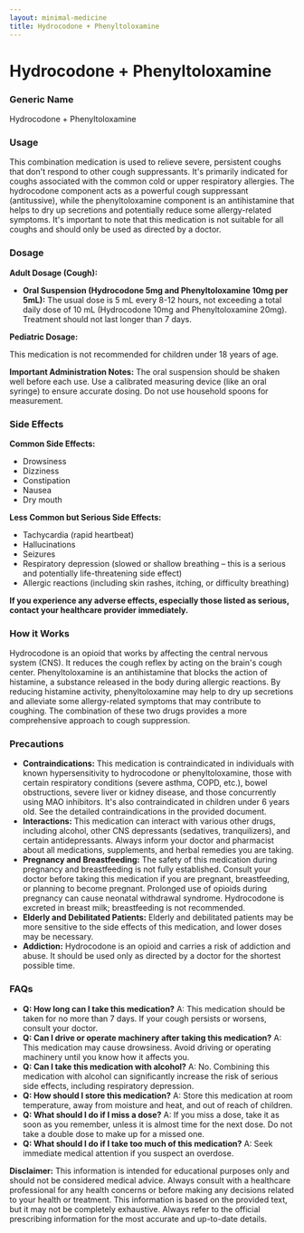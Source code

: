 ```yaml
---
layout: minimal-medicine
title: Hydrocodone + Phenyltoloxamine
---
```


# Hydrocodone + Phenyltoloxamine
### Generic Name
Hydrocodone + Phenyltoloxamine

### Usage

This combination medication is used to relieve severe, persistent coughs that don't respond to other cough suppressants.  It's primarily indicated for coughs associated with the common cold or upper respiratory allergies.  The hydrocodone component acts as a powerful cough suppressant (antitussive), while the phenyltoloxamine component is an antihistamine that helps to dry up secretions and potentially reduce some allergy-related symptoms.  It's important to note that this medication is not suitable for all coughs and should only be used as directed by a doctor.


### Dosage

**Adult Dosage (Cough):**

* **Oral Suspension (Hydrocodone 5mg and Phenyltoloxamine 10mg per 5mL):**  The usual dose is 5 mL every 8-12 hours, not exceeding a total daily dose of 10 mL (Hydrocodone 10mg and Phenyltoloxamine 20mg). Treatment should not last longer than 7 days.

**Pediatric Dosage:**

This medication is not recommended for children under 18 years of age.

**Important Administration Notes:**  The oral suspension should be shaken well before each use.  Use a calibrated measuring device (like an oral syringe) to ensure accurate dosing.  Do not use household spoons for measurement.


### Side Effects

**Common Side Effects:**

* Drowsiness
* Dizziness
* Constipation
* Nausea
* Dry mouth

**Less Common but Serious Side Effects:**

* Tachycardia (rapid heartbeat)
* Hallucinations
* Seizures
* Respiratory depression (slowed or shallow breathing – this is a serious and potentially life-threatening side effect)
* Allergic reactions (including skin rashes, itching, or difficulty breathing)

**If you experience any adverse effects, especially those listed as serious, contact your healthcare provider immediately.**


### How it Works

Hydrocodone is an opioid that works by affecting the central nervous system (CNS). It reduces the cough reflex by acting on the brain's cough center. Phenyltoloxamine is an antihistamine that blocks the action of histamine, a substance released in the body during allergic reactions. By reducing histamine activity, phenyltoloxamine may help to dry up secretions and alleviate some allergy-related symptoms that may contribute to coughing. The combination of these two drugs provides a more comprehensive approach to cough suppression.


### Precautions

* **Contraindications:** This medication is contraindicated in individuals with known hypersensitivity to hydrocodone or phenyltoloxamine, those with certain respiratory conditions (severe asthma, COPD, etc.), bowel obstructions, severe liver or kidney disease, and those concurrently using MAO inhibitors.  It's also contraindicated in children under 6 years old.  See the detailed contraindications in the provided document.
* **Interactions:** This medication can interact with various other drugs, including alcohol, other CNS depressants (sedatives, tranquilizers), and certain antidepressants. Always inform your doctor and pharmacist about all medications, supplements, and herbal remedies you are taking.
* **Pregnancy and Breastfeeding:** The safety of this medication during pregnancy and breastfeeding is not fully established.  Consult your doctor before taking this medication if you are pregnant, breastfeeding, or planning to become pregnant. Prolonged use of opioids during pregnancy can cause neonatal withdrawal syndrome. Hydrocodone is excreted in breast milk; breastfeeding is not recommended.
* **Elderly and Debilitated Patients:** Elderly and debilitated patients may be more sensitive to the side effects of this medication, and lower doses may be necessary.
* **Addiction:**  Hydrocodone is an opioid and carries a risk of addiction and abuse. It should be used only as directed by a doctor for the shortest possible time.


### FAQs

* **Q: How long can I take this medication?**  A: This medication should be taken for no more than 7 days.  If your cough persists or worsens, consult your doctor.
* **Q: Can I drive or operate machinery after taking this medication?** A: This medication may cause drowsiness. Avoid driving or operating machinery until you know how it affects you.
* **Q: Can I take this medication with alcohol?** A: No. Combining this medication with alcohol can significantly increase the risk of serious side effects, including respiratory depression.
* **Q: How should I store this medication?** A: Store this medication at room temperature, away from moisture and heat, and out of reach of children.
* **Q: What should I do if I miss a dose?** A: If you miss a dose, take it as soon as you remember, unless it is almost time for the next dose. Do not take a double dose to make up for a missed one.
* **Q: What should I do if I take too much of this medication?** A: Seek immediate medical attention if you suspect an overdose.


**Disclaimer:** This information is intended for educational purposes only and should not be considered medical advice. Always consult with a healthcare professional for any health concerns or before making any decisions related to your health or treatment.  This information is based on the provided text, but it may not be completely exhaustive.  Always refer to the official prescribing information for the most accurate and up-to-date details.
